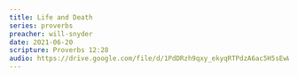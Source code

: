 ```yaml
---
title: Life and Death
series: proverbs
preacher: will-snyder
date: 2021-06-20
scripture: Proverbs 12:28
audio: https://drive.google.com/file/d/1PdDRzh9qxy_ekyqRTPdzA6ac5H5sEwWl/view
---
```

